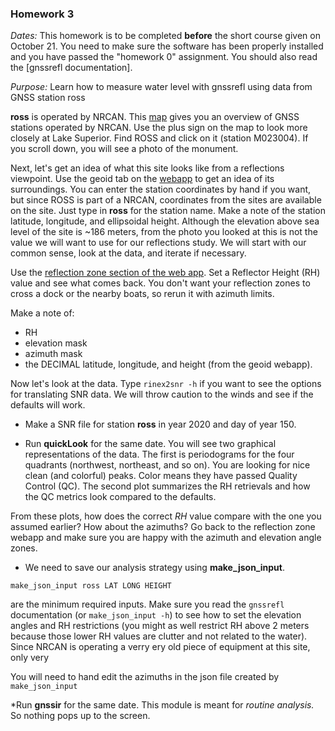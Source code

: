 ### Homework 3  

*Dates:* This homework is to be completed **before** the short course given on October 21. You need to make
sure the software has been properly installed and you have passed the "homework 0" assignment. You should 
also read the [gnssrefl documentation].

*Purpose:* Learn how to measure water level with gnssrefl using data from GNSS station ross

**ross** is operated by NRCAN. This [map](https://webapp.geod.nrcan.gc.ca/geod/data-donnees/cacs-scca.php?locale=en)
gives you an overview of GNSS stations operated by NRCAN. Use the plus sign on the map to look more closely at Lake Superior.
Find ROSS and click on it (station M023004). If you scroll down, you will see a photo of the monument. 


Next, let's get an idea of what this site looks like from a reflections 
viewpoint. Use the geoid tab on the [webapp](https://gnss-reflections.org/geoid) to
get an idea of its surroundings. You can enter the station coordinates by hand if you want, but since ROSS is part of a 
NRCAN, coordinates from the sites are available on the site. Just type in **ross** for the station name. 
Make a note of the station latitude, longitude, and ellipsoidal height.
Although the elevation above sea level of the site is ~186 meters, from the photo you looked at this is not the value 
we will want to use for our reflections study. We will start with our common sense, look at the data, and iterate if necessary.

Use the [reflection zone section of the web app](https://gnss-reflections.org/rzones). Set a 
Reflector Height (RH) value and see what comes back. You don't want your reflection zones to cross 
a dock or the nearby boats, so rerun it with azimuth limits.  

Make a note of:

<UL>
<LI>RH
<LI>elevation mask 
<LI>azimuth mask
<LI>the DECIMAL latitude, longitude, and height (from the geoid webapp).
</UL>

Now let's look at the data. Type <code>rinex2snr -h</code> if you want to see the options for translating SNR data.
We will throw caution to the winds and see if the defaults will work. 

* Make a SNR file for station **ross** in year 2020 and day of year 150. 

* Run **quickLook** for the same date. You will see two graphical representations of the data. The first is 
periodograms for the four quadrants (northwest, northeast, and so on). You are looking for nice clean (and 
colorful) peaks. Color means they have passed Quality Control (QC). The second plot summarizes the RH retrievals
and how the QC metrics look compared to the defaults.  

From these plots, how does the correct *RH* value compare with the one you assumed earlier?  How about the 
azimuths?  Go back to the reflection zone webapp and make sure you are happy with the azimuth and elevation angle
zones.

* We need to save our analysis strategy using **make_json_input**.

<code>make_json_input ross LAT  LONG  HEIGHT </code> 

are the minimum required inputs. Make sure you read the <code>gnssrefl</code> documentation
(or <code>make_json_input -h</code>) to see how to set the elevation angles and RH 
restrictions (you might as well restrict RH above 2 meters 
because those lower RH values are clutter and not related to the water).
Since NRCAN is operating a verry ery old piece of equipment at this site, only very 

You will need to hand edit the azimuths in the json file created by <code>make_json_input</code>

*Run **gnssir** for the same date. This module is meant for *routine analysis.* So nothing pops up to the screen.




